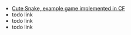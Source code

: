 [](/assets/header.md ':include')

- [Cute Snake, example game implemented in CF](https://github.com/RandyGaul/cute_snake)
- todo link
- todo link
- todo link